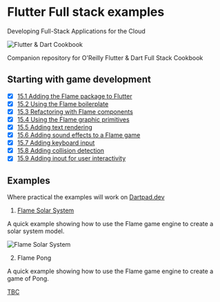 
# Flutter Full stack examples

Developing Full-Stack Applications for the Cloud

![Flutter & Dart Cookbook](https://github.com/rosera/flutter-and-dart-cookbook/blob/main/images/flutter-dart-cookbook-sml.png "Flutter & Dart Cookbook")

Companion repository for O'Reilly Flutter & Dart Full Stack Cookbook

## Starting with game development 

- [x] [15.1 Adding the Flame package to Flutter](https://github.com/rosera/flutter-and-dart-cookbook/blob/main/ch15/ex15-1.md)
- [x] [15.2 Using the Flame boilerplate](https://github.com/rosera/flutter-and-dart-cookbook/blob/main/ch15/ex15-2.md)
- [x] [15.3 Refactoring with Flame components](https://github.com/rosera/flutter-and-dart-cookbook/blob/main/ch15/ex15-3.md)
- [x] [15.4 Using the Flame graphic primitives](https://github.com/rosera/flutter-and-dart-cookbook/blob/main/ch15/ex15-4.md)
- [x] [15.5 Adding text rendering](https://github.com/rosera/flutter-and-dart-cookbook/blob/main/ch15/ex15-5.md)
- [x] [15.6 Adding sound effects to a Flame game](https://github.com/rosera/flutter-and-dart-cookbook/blob/main/ch15/ex15-6.md)
- [x] [15.7 Adding keyboard input](https://github.com/rosera/flutter-and-dart-cookbook/blob/main/ch15/ex15-7.md)
- [x] [15.8 Adding collision detection](https://github.com/rosera/flutter-and-dart-cookbook/blob/main/ch15/ex15-8.md)
- [x] [15.9 Adding inout for user interactivity](https://github.com/rosera/flutter-and-dart-cookbook/blob/main/ch15/ex15-9.md)

## Examples

Where practical the examples will work on [Dartpad.dev](https://dartpad.dev)

1. [Flame Solar System](https://github.com/rosera/flutter-and-dart-cookbook/blob/main/ch15/examples/README.md)

A quick example showing how to use the Flame game engine to create a solar system model.

![Flame Solar System](https://github.com/rosera/flutter-and-dart-cookbook/blob/main/images/flame_solar_system.png "Flame Solar System")

2. Flame Pong

A quick example showing how to use the Flame game engine to create a game of Pong.

[TBC]()
